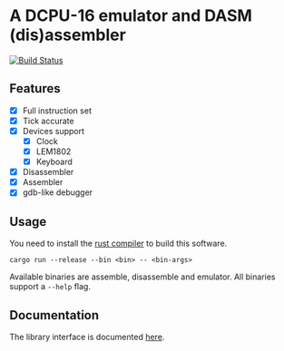 # A DCPU-16 emulator and DASM (dis)assembler

[![Build Status](https://travis-ci.org/Yamakaky/dcpu.svg?branch=master)](https://travis-ci.org/Yamakaky/dcpu)

## Features

- [x] Full instruction set
- [x] Tick accurate
- [x] Devices support
  - [x] Clock
  - [x] LEM1802
  - [x] Keyboard
- [x] Disassembler
- [x] Assembler
- [x] gdb-like debugger

## Usage

You need to install the [rust compiler](https://www.rust-lang.org/) to build this software.

`cargo run --release --bin <bin> -- <bin-args>`

Available binaries are assemble, disassemble and emulator.
All binaries support a `--help` flag.

## Documentation

The library interface is documented [here](https://docs.rs/crate/dcpu).
